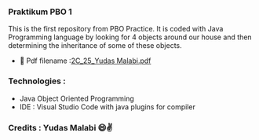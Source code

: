 ### Praktikum PBO 1
This is the first repository from PBO Practice. It is coded with Java Programming language by looking for 4 objects around our house and then determining the inheritance of some of these objects.

- 📝 Pdf filename :[2C_25_Yudas Malabi.pdf](https://github.com/Yudas1337/Praktikum_PBO_1/blob/master/2C_25_Yudas%20Malabi.pdf)

### Technologies :
<ul>
<li>Java Object Oriented Programming</li>
<li>IDE : Visual Studio Code with java plugins for compiler</li>
</ul>

### Credits : Yudas Malabi 😄✌️
